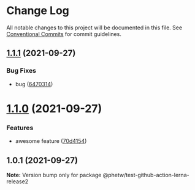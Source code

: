 # Change Log

All notable changes to this project will be documented in this file.
See [Conventional Commits](https://conventionalcommits.org) for commit guidelines.

## [1.1.1](https://github.com/phetw/github-action-lerna/compare/@phetw/test-github-action-lerna-release2@1.1.0...@phetw/test-github-action-lerna-release2@1.1.1) (2021-09-27)


### Bug Fixes

* bug ([6470314](https://github.com/phetw/github-action-lerna/commit/6470314bdfc23a2808dc5c38e78b7df355025f2a))





# [1.1.0](https://github.com/phetw/github-action-lerna/compare/@phetw/test-github-action-lerna-release2@1.0.1...@phetw/test-github-action-lerna-release2@1.1.0) (2021-09-27)


### Features

* awesome feature ([70d4154](https://github.com/phetw/github-action-lerna/commit/70d4154a73b3abd8aaee9c46f9b1cbcc7568287f))





## 1.0.1 (2021-09-27)

**Note:** Version bump only for package @phetw/test-github-action-lerna-release2
